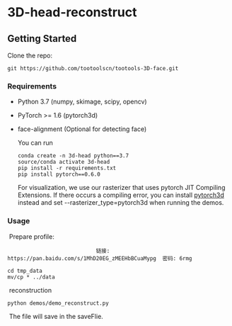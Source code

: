 # 					3D-head-reconstruct

## Getting Started

Clone the repo:

```
git https://github.com/tootoolscn/tootools-3D-face.git
```

### Requirements

* Python 3.7 (numpy, skimage, scipy, opencv)  

* PyTorch >= 1.6 (pytorch3d)  

* face-alignment (Optional for detecting face)

  You can run

  ```
  conda create -n 3d-head python==3.7
  source/conda activate 3d-head
  pip install -r requirements.txt
  pip install pytorch==0.6.0
  ```
  
  For visualization, we use our rasterizer that uses pytorch JIT Compiling Extensions. If there occurs a compiling error, you can install [pytorch3d](https://github.com/facebookresearch/pytorch3d/blob/master/INSTALL.md) instead and set --rasterizer_type=pytorch3d when running the demos.

### Usage

​		Prepare profile:

								链接: https://pan.baidu.com/s/1MhD20EG_zMEEHbBCuaMypg  密码: 6rmg

```
cd tmp_data
mv/cp * ../data
```

​		reconstruction

```
python demos/demo_reconstruct.py
```

​		The file will save in the saveFlie. 